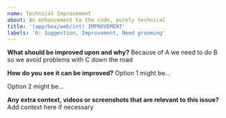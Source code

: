```yaml
---
name: Technical Improvement
about: An enhancement to the code, purely technical
title: '(app/box/web/int) IMPROVEMENT'
labels: '0: Suggestion, Improvement, Need grooming'
---
```


**What should be improved upon and why?**
Because of A we need to do B so we avoid problems with C down the road

**How do you see it can be improved?**
Option 1 might be...

Option 2 might be...

**Any extra context, videos or screenshots that are relevant to this issue?**
Add context here if necessary
